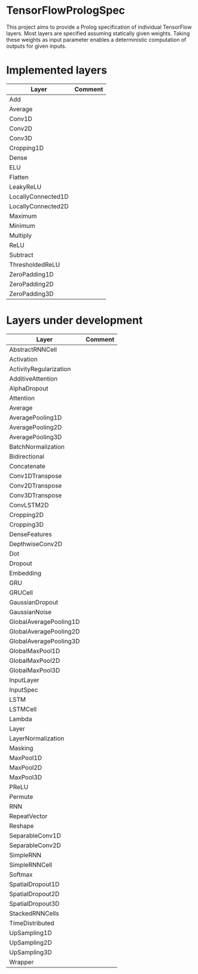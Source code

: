 # TensorFlowPrologSpec
This project aims to provide a Prolog specification of individual TensorFlow layers. Most layers are specified assuming statically given weights. Taking these weights as input parameter enables a deterministic computation of outputs for given inputs.



# Implemented layers

 | Layer | Comment |
 | --- | --- |
 |  Add|   |  
 |  Average|   |   
 |  Conv1D|   |  
 |  Conv2D|   |  
 |  Conv3D|   |  
 |  Cropping1D|   |  
 |  Dense|   |  
 |  ELU|   |  
 |  Flatten|   | 
 |  LeakyReLU|   |  
 |  LocallyConnected1D|   |  
 |  LocallyConnected2D|   |  
 |  Maximum|   |  
 |  Minimum|   |  
 |  Multiply|   |   
 |  ReLU|   |  
 |  Subtract|   | 
 |  ThresholdedReLU|   | 
 |  ZeroPadding1D|   |  
 |  ZeroPadding2D|   |  
 |  ZeroPadding3D|   | 


# Layers under development
 | Layer | Comment |
 | --- | --- |
 |  AbstractRNNCell|   |  
 |  Activation|   |  
 |  ActivityRegularization|   |  
 |  AdditiveAttention|   |  
 |  AlphaDropout|   |  
 |  Attention|   |  
 |  Average|   |  
 |  AveragePooling1D|   |  
 |  AveragePooling2D|   |  
 |  AveragePooling3D|   |    
 |  BatchNormalization|   |  
 |  Bidirectional|   |  
 |  Concatenate|   |   
 |  Conv1DTranspose|   |  
 |  Conv2DTranspose|   |  
 |  Conv3DTranspose|   |  
 |  ConvLSTM2D|   |  
 |  Cropping2D|   |  
 |  Cropping3D|   |  
 |  DenseFeatures|   |  
 |  DepthwiseConv2D|   |  
 |  Dot|   |  
 |  Dropout|   | 
 |  Embedding|   |   
 |  GRU|   |  
 |  GRUCell|   |  
 |  GaussianDropout|   |  
 |  GaussianNoise|   |  
 |  GlobalAveragePooling1D|   |  
 |  GlobalAveragePooling2D|   |  
 |  GlobalAveragePooling3D|   |  
 |  GlobalMaxPool1D|   |  
 |  GlobalMaxPool2D|   |  
 |  GlobalMaxPool3D|   |   
 |  InputLayer|   |  
 |  InputSpec|   |  
 |  LSTM|   |  
 |  LSTMCell|   |  
 |  Lambda|   |  
 |  Layer|   |  
 |  LayerNormalization|   |    
 |  Masking|   |  
 |  MaxPool1D|   |  
 |  MaxPool2D|   |  
 |  MaxPool3D|   |   
 |  PReLU|   |  
 |  Permute|   |  
 |  RNN|   |  
 |  RepeatVector|   |  
 |  Reshape|   |  
 |  SeparableConv1D|   |  
 |  SeparableConv2D|   |  
 |  SimpleRNN|   |  
 |  SimpleRNNCell|   |  
 |  Softmax|   |  
 |  SpatialDropout1D|   |  
 |  SpatialDropout2D|   |  
 |  SpatialDropout3D|   |  
 |  StackedRNNCells|   |   
 |  TimeDistributed|   |  
 |  UpSampling1D|   |  
 |  UpSampling2D|   |  
 |  UpSampling3D|   |  
 |  Wrapper|   |   
